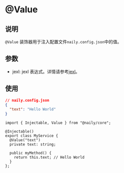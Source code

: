 # @Value <Badge type="tip" text="Property Decorator" />

## 说明

`@Value` 装饰器用于注入配置文件`naily.config.json`中的值。

## 参数

- jexl: <Badge type="tip" text="string" /> jexl 表达式。详情请参考[jexl](https://github.com/TomFrost/jexl)。

## 使用

```json
// naily.config.json
{
  "text": "Hello World"
}
```

```typescript{5}
import { Injectable, Value } from "@naily/core";

@Injectable()
export class MyService {
  @Value("text")
  private text: string;

  public myMethod() {
    return this.text; // Hello World
  }
};
```
